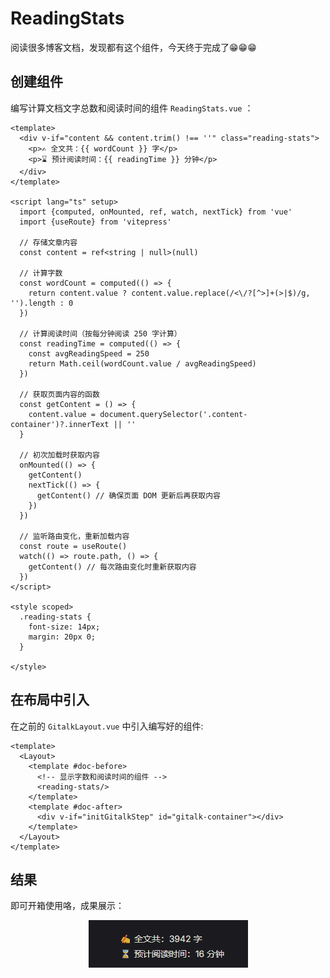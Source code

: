 # ReadingStats

阅读很多博客文档，发现都有这个组件，今天终于完成了😁😁😁

## 创建组件

编写计算文档文字总数和阅读时间的组件 `ReadingStats.vue` ：

````vue
<template>
  <div v-if="content && content.trim() !== ''" class="reading-stats">
    <p>✍ 全文共：{{ wordCount }} 字</p>
    <p>⌛ 预计阅读时间：{{ readingTime }} 分钟</p>
  </div>
</template>

<script lang="ts" setup>
  import {computed, onMounted, ref, watch, nextTick} from 'vue'
  import {useRoute} from 'vitepress'

  // 存储文章内容
  const content = ref<string | null>(null)

  // 计算字数
  const wordCount = computed(() => {
    return content.value ? content.value.replace(/<\/?[^>]+(>|$)/g, '').length : 0
  })

  // 计算阅读时间（按每分钟阅读 250 字计算）
  const readingTime = computed(() => {
    const avgReadingSpeed = 250
    return Math.ceil(wordCount.value / avgReadingSpeed)
  })

  // 获取页面内容的函数
  const getContent = () => {
    content.value = document.querySelector('.content-container')?.innerText || ''
  }

  // 初次加载时获取内容
  onMounted(() => {
    getContent()
    nextTick(() => {
      getContent() // 确保页面 DOM 更新后再获取内容
    })
  })

  // 监听路由变化，重新加载内容
  const route = useRoute()
  watch(() => route.path, () => {
    getContent() // 每次路由变化时重新获取内容
  })
</script>

<style scoped>
  .reading-stats {
    font-size: 14px;
    margin: 20px 0;
  }

</style>
````

## 在布局中引入

在之前的 `GitalkLayout.vue` 中引入编写好的组件:

````vue
<template>
  <Layout>
    <template #doc-before>
      <!-- 显示字数和阅读时间的组件 -->
      <reading-stats/>
    </template>
    <template #doc-after>
      <div v-if="initGitalkStep" id="gitalk-container"></div>
    </template>
  </Layout>
</template>
````

## 结果

即可开箱使用咯，成果展示：

<img src="imgs/05_ReadingStats/img.png" alt="成果展示" style="display: block; margin: 0 auto; zoom: 100%">